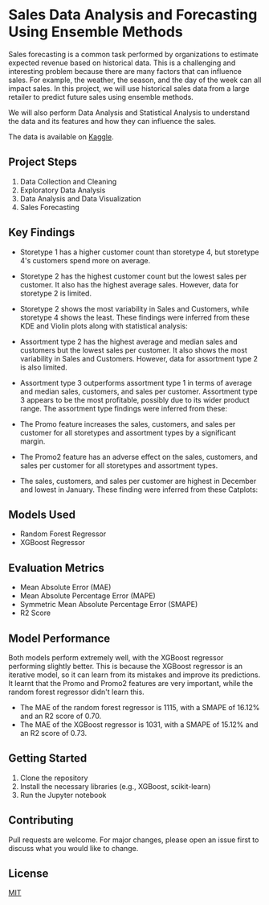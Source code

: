 # Sales Data Analysis and Forecasting Using Ensemble Methods

Sales forecasting is a common task performed by organizations to estimate expected revenue based on historical data. This is a challenging and interesting problem because there are many factors that can influence sales. For example, the weather, the season, and the day of the week can all impact sales. In this project, we will use historical sales data from a large retailer to predict future sales using ensemble methods.

We will also perform Data Analysis and Statistical Analysis to understand the data and its features and how they can influence the sales.

The data is available on [Kaggle](https://www.kaggle.com/competitions/rossmann-store-sales/overview).

## Project Steps

1. Data Collection and Cleaning
2. Exploratory Data Analysis
3. Data Analysis and Data Visualization
4. Sales Forecasting

## Key Findings

- Storetype 1 has a higher customer count than storetype 4, but storetype 4's customers spend more on average.
- Storetype 2 has the highest customer count but the lowest sales per customer. It also has the highest average sales. However, data for storetype 2 is limited.
- Storetype 2 shows the most variability in Sales and Customers, while storetype 4 shows the least.
  These findings were inferred from these KDE and Violin plots along with statistical analysis:
  
- Assortment type 2 has the highest average and median sales and customers but the lowest sales per customer. It also shows the most variability in Sales and Customers. However, data for assortment type 2 is also limited.
- Assortment type 3 outperforms assortment type 1 in terms of average and median sales, customers, and sales per customer. Assortment type 3 appears to be the most profitable, possibly due to its wider product range.
  The assortment type findings were inferred from these:
  
- The Promo feature increases the sales, customers, and sales per customer for all storetypes and assortment types by a significant margin.
- The Promo2 feature has an adverse effect on the sales, customers, and sales per customer for all storetypes and assortment types.
- The sales, customers, and sales per customer are highest in December and lowest in January.
  These finding were inferred from these Catplots:

## Models Used

- Random Forest Regressor
- XGBoost Regressor
  
## Evaluation Metrics
- Mean Absolute Error (MAE)
- Mean Absolute Percentage Error (MAPE)
- Symmetric Mean Absolute Percentage Error (SMAPE)
- R2 Score
  
## Model Performance

Both models perform extremely well, with the XGBoost regressor performing slightly better. This is because the XGBoost regressor is an iterative model, so it can learn from its mistakes and improve its predictions. It learnt that the Promo and Promo2 features are very important, while the random forest regressor didn't learn this. 

- The MAE of the random forest regressor is 1115, with a SMAPE of 16.12% and an R2 score of 0.70.
- The MAE of the XGBoost regressor is 1031, with a SMAPE of 15.12% and an R2 score of 0.73.

## Getting Started

1. Clone the repository
2. Install the necessary libraries (e.g., XGBoost, scikit-learn)
3. Run the Jupyter notebook

## Contributing

Pull requests are welcome. For major changes, please open an issue first to discuss what you would like to change.

## License

[MIT](https://choosealicense.com/licenses/mit/)
